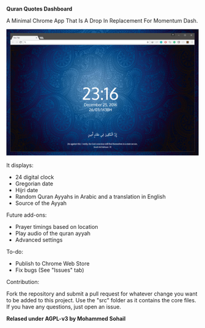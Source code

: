 **Quran Quotes Dashboard**

A Minimal Chrome App That Is A Drop In Replacement For Momentum Dash.

![Screenshot](screenshot.png?raw=true "Screenshot")

It displays:

- 24 digital clock 
- Gregorian date
- Hijri date
- Random Quran Ayyahs in Arabic and a translation in English
- Source of the Ayyah

Future add-ons:

- Prayer timings based on location
- Play audio of the quran ayyah
- Advanced settings

To-do:

- Publish to Chrome Web Store
- Fix bugs (See "Issues" tab)

Contribution:

Fork the repository and submit a pull request for whatever change you want to be added to this project. Use the "src" folder as it contains the core files. If you have any questions, just open an issue.


**Relased under AGPL-v3 by Mohammed Sohail**